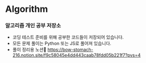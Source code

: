 # Algorithm
### 알고리즘 개인 공부 저장소

* 코딩 테스트 준비를 위해 공부한 코드들이 저장되어 있습니다.
* 모든 문제 풀이는 Python 또는 JS로 풀어져 있습니다.
* 풀이 정리용 노션📒 <https://bow-stomach-216.notion.site/f9c58045e4dd443caab78fdd05b221f7?pvs=4>
